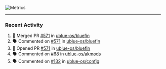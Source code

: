 ![Metrics](https://metrics.lecoq.io/KyleGospo?template=classic&base=header%2C%20activity%2C%20community%2C%20repositories%2C%20metadata&base.indepth=false&base.hireable=false&base.skip=false&config.timezone=America%2FLos_Angeles)

---
### Recent Activity
<!--START_SECTION:activity-->
1. 🎉 Merged PR [#571](https://github.com/ublue-os/bluefin/pull/571) in [ublue-os/bluefin](https://github.com/ublue-os/bluefin)
2. 🗣 Commented on [#571](https://github.com/ublue-os/bluefin/pull/571#issuecomment-1751100441) in [ublue-os/bluefin](https://github.com/ublue-os/bluefin)
3. 💪 Opened PR [#571](https://github.com/ublue-os/bluefin/pull/571) in [ublue-os/bluefin](https://github.com/ublue-os/bluefin)
4. 🗣 Commented on [#68](https://github.com/ublue-os/akmods/issues/68#issuecomment-1749858781) in [ublue-os/akmods](https://github.com/ublue-os/akmods)
5. 🗣 Commented on [#132](https://github.com/ublue-os/config/pull/132#issuecomment-1749848873) in [ublue-os/config](https://github.com/ublue-os/config)
<!--END_SECTION:activity-->
